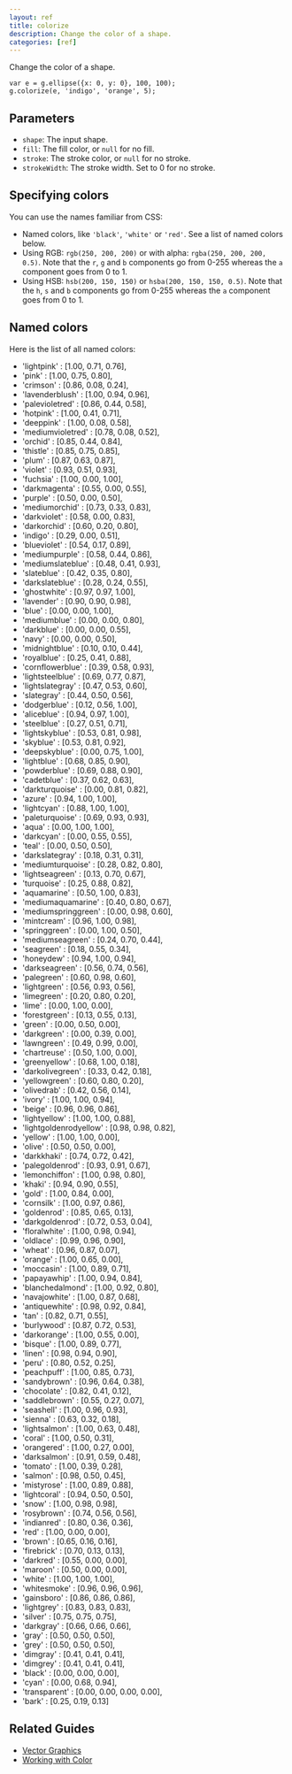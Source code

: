 ```yaml
---
layout: ref
title: colorize
description: Change the color of a shape.
categories: [ref]
---
```

Change the color of a shape.

    var e = g.ellipse({x: 0, y: 0}, 100, 100);
    g.colorize(e, 'indigo', 'orange', 5);

## Parameters

- `shape`: The input shape.
- `fill`: The fill color, or `null` for no fill.
- `stroke`: The stroke color, or `null` for no stroke.
- `strokeWidth`: The stroke width. Set to 0 for no stroke.

## Specifying colors
You can use the names familiar from CSS:

* Named colors, like `'black'`, `'white'` or `'red'`. See a list of named colors below.
* Using RGB: `rgb(250, 200, 200)` or with alpha: `rgba(250, 200, 200, 0.5)`. Note that the `r`, `g` and `b` components go from 0-255 whereas the `a` component goes from 0 to 1.
* Using HSB: `hsb(200, 150, 150)` or `hsba(200, 150, 150, 0.5)`. Note that the `h`, `s` and `b` components go from 0-255 whereas the `a` component goes from 0 to 1.

## Named colors
Here is the list of all named colors:

* 'lightpink'            : [1.00, 0.71, 0.76],
* 'pink'                 : [1.00, 0.75, 0.80],
* 'crimson'              : [0.86, 0.08, 0.24],
* 'lavenderblush'        : [1.00, 0.94, 0.96],
* 'palevioletred'        : [0.86, 0.44, 0.58],
* 'hotpink'              : [1.00, 0.41, 0.71],
* 'deeppink'             : [1.00, 0.08, 0.58],
* 'mediumvioletred'      : [0.78, 0.08, 0.52],
* 'orchid'               : [0.85, 0.44, 0.84],
* 'thistle'              : [0.85, 0.75, 0.85],
* 'plum'                 : [0.87, 0.63, 0.87],
* 'violet'               : [0.93, 0.51, 0.93],
* 'fuchsia'              : [1.00, 0.00, 1.00],
* 'darkmagenta'          : [0.55, 0.00, 0.55],
* 'purple'               : [0.50, 0.00, 0.50],
* 'mediumorchid'         : [0.73, 0.33, 0.83],
* 'darkviolet'           : [0.58, 0.00, 0.83],
* 'darkorchid'           : [0.60, 0.20, 0.80],
* 'indigo'               : [0.29, 0.00, 0.51],
* 'blueviolet'           : [0.54, 0.17, 0.89],
* 'mediumpurple'         : [0.58, 0.44, 0.86],
* 'mediumslateblue'      : [0.48, 0.41, 0.93],
* 'slateblue'            : [0.42, 0.35, 0.80],
* 'darkslateblue'        : [0.28, 0.24, 0.55],
* 'ghostwhite'           : [0.97, 0.97, 1.00],
* 'lavender'             : [0.90, 0.90, 0.98],
* 'blue'                 : [0.00, 0.00, 1.00],
* 'mediumblue'           : [0.00, 0.00, 0.80],
* 'darkblue'             : [0.00, 0.00, 0.55],
* 'navy'                 : [0.00, 0.00, 0.50],
* 'midnightblue'         : [0.10, 0.10, 0.44],
* 'royalblue'            : [0.25, 0.41, 0.88],
* 'cornflowerblue'       : [0.39, 0.58, 0.93],
* 'lightsteelblue'       : [0.69, 0.77, 0.87],
* 'lightslategray'       : [0.47, 0.53, 0.60],
* 'slategray'            : [0.44, 0.50, 0.56],
* 'dodgerblue'           : [0.12, 0.56, 1.00],
* 'aliceblue'            : [0.94, 0.97, 1.00],
* 'steelblue'            : [0.27, 0.51, 0.71],
* 'lightskyblue'         : [0.53, 0.81, 0.98],
* 'skyblue'              : [0.53, 0.81, 0.92],
* 'deepskyblue'          : [0.00, 0.75, 1.00],
* 'lightblue'            : [0.68, 0.85, 0.90],
* 'powderblue'           : [0.69, 0.88, 0.90],
* 'cadetblue'            : [0.37, 0.62, 0.63],
* 'darkturquoise'        : [0.00, 0.81, 0.82],
* 'azure'                : [0.94, 1.00, 1.00],
* 'lightcyan'            : [0.88, 1.00, 1.00],
* 'paleturquoise'        : [0.69, 0.93, 0.93],
* 'aqua'                 : [0.00, 1.00, 1.00],
* 'darkcyan'             : [0.00, 0.55, 0.55],
* 'teal'                 : [0.00, 0.50, 0.50],
* 'darkslategray'        : [0.18, 0.31, 0.31],
* 'mediumturquoise'      : [0.28, 0.82, 0.80],
* 'lightseagreen'        : [0.13, 0.70, 0.67],
* 'turquoise'            : [0.25, 0.88, 0.82],
* 'aquamarine'           : [0.50, 1.00, 0.83],
* 'mediumaquamarine'     : [0.40, 0.80, 0.67],
* 'mediumspringgreen'    : [0.00, 0.98, 0.60],
* 'mintcream'            : [0.96, 1.00, 0.98],
* 'springgreen'          : [0.00, 1.00, 0.50],
* 'mediumseagreen'       : [0.24, 0.70, 0.44],
* 'seagreen'             : [0.18, 0.55, 0.34],
* 'honeydew'             : [0.94, 1.00, 0.94],
* 'darkseagreen'         : [0.56, 0.74, 0.56],
* 'palegreen'            : [0.60, 0.98, 0.60],
* 'lightgreen'           : [0.56, 0.93, 0.56],
* 'limegreen'            : [0.20, 0.80, 0.20],
* 'lime'                 : [0.00, 1.00, 0.00],
* 'forestgreen'          : [0.13, 0.55, 0.13],
* 'green'                : [0.00, 0.50, 0.00],
* 'darkgreen'            : [0.00, 0.39, 0.00],
* 'lawngreen'            : [0.49, 0.99, 0.00],
* 'chartreuse'           : [0.50, 1.00, 0.00],
* 'greenyellow'          : [0.68, 1.00, 0.18],
* 'darkolivegreen'       : [0.33, 0.42, 0.18],
* 'yellowgreen'          : [0.60, 0.80, 0.20],
* 'olivedrab'            : [0.42, 0.56, 0.14],
* 'ivory'                : [1.00, 1.00, 0.94],
* 'beige'                : [0.96, 0.96, 0.86],
* 'lightyellow'          : [1.00, 1.00, 0.88],
* 'lightgoldenrodyellow' : [0.98, 0.98, 0.82],
* 'yellow'               : [1.00, 1.00, 0.00],
* 'olive'                : [0.50, 0.50, 0.00],
* 'darkkhaki'            : [0.74, 0.72, 0.42],
* 'palegoldenrod'        : [0.93, 0.91, 0.67],
* 'lemonchiffon'         : [1.00, 0.98, 0.80],
* 'khaki'                : [0.94, 0.90, 0.55],
* 'gold'                 : [1.00, 0.84, 0.00],
* 'cornsilk'             : [1.00, 0.97, 0.86],
* 'goldenrod'            : [0.85, 0.65, 0.13],
* 'darkgoldenrod'        : [0.72, 0.53, 0.04],
* 'floralwhite'          : [1.00, 0.98, 0.94],
* 'oldlace'              : [0.99, 0.96, 0.90],
* 'wheat'                : [0.96, 0.87, 0.07],
* 'orange'               : [1.00, 0.65, 0.00],
* 'moccasin'             : [1.00, 0.89, 0.71],
* 'papayawhip'           : [1.00, 0.94, 0.84],
* 'blanchedalmond'       : [1.00, 0.92, 0.80],
* 'navajowhite'          : [1.00, 0.87, 0.68],
* 'antiquewhite'         : [0.98, 0.92, 0.84],
* 'tan'                  : [0.82, 0.71, 0.55],
* 'burlywood'            : [0.87, 0.72, 0.53],
* 'darkorange'           : [1.00, 0.55, 0.00],
* 'bisque'               : [1.00, 0.89, 0.77],
* 'linen'                : [0.98, 0.94, 0.90],
* 'peru'                 : [0.80, 0.52, 0.25],
* 'peachpuff'            : [1.00, 0.85, 0.73],
* 'sandybrown'           : [0.96, 0.64, 0.38],
* 'chocolate'            : [0.82, 0.41, 0.12],
* 'saddlebrown'          : [0.55, 0.27, 0.07],
* 'seashell'             : [1.00, 0.96, 0.93],
* 'sienna'               : [0.63, 0.32, 0.18],
* 'lightsalmon'          : [1.00, 0.63, 0.48],
* 'coral'                : [1.00, 0.50, 0.31],
* 'orangered'            : [1.00, 0.27, 0.00],
* 'darksalmon'           : [0.91, 0.59, 0.48],
* 'tomato'               : [1.00, 0.39, 0.28],
* 'salmon'               : [0.98, 0.50, 0.45],
* 'mistyrose'            : [1.00, 0.89, 0.88],
* 'lightcoral'           : [0.94, 0.50, 0.50],
* 'snow'                 : [1.00, 0.98, 0.98],
* 'rosybrown'            : [0.74, 0.56, 0.56],
* 'indianred'            : [0.80, 0.36, 0.36],
* 'red'                  : [1.00, 0.00, 0.00],
* 'brown'                : [0.65, 0.16, 0.16],
* 'firebrick'            : [0.70, 0.13, 0.13],
* 'darkred'              : [0.55, 0.00, 0.00],
* 'maroon'               : [0.50, 0.00, 0.00],
* 'white'                : [1.00, 1.00, 1.00],
* 'whitesmoke'           : [0.96, 0.96, 0.96],
* 'gainsboro'            : [0.86, 0.86, 0.86],
* 'lightgrey'            : [0.83, 0.83, 0.83],
* 'silver'               : [0.75, 0.75, 0.75],
* 'darkgray'             : [0.66, 0.66, 0.66],
* 'gray'                 : [0.50, 0.50, 0.50],
* 'grey'                 : [0.50, 0.50, 0.50],
* 'dimgray'              : [0.41, 0.41, 0.41],
* 'dimgrey'              : [0.41, 0.41, 0.41],
* 'black'                : [0.00, 0.00, 0.00],
* 'cyan'                 : [0.00, 0.68, 0.94], 
* 'transparent'          : [0.00, 0.00, 0.00, 0.00],
* 'bark'                 : [0.25, 0.19, 0.13]

## Related Guides
- [Vector Graphics](/guide/vector.html)
- [Working with Color](/guide/color.html)
